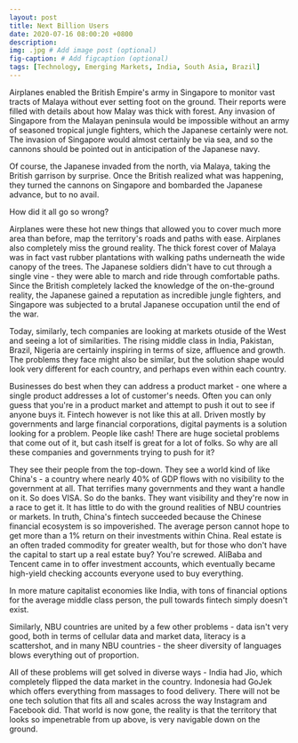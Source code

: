 ```yaml
---
layout: post
title: Next Billion Users
date: 2020-07-16 08:00:20 +0800
description: 
img: .jpg # Add image post (optional)
fig-caption: # Add figcaption (optional)
tags: [Technology, Emerging Markets, India, South Asia, Brazil]
---
```


Airplanes enabled the British Empire's army in Singapore to monitor vast tracts of Malaya without ever setting foot on the ground. Their reports were filled with details about how Malay was thick with forest. Any invasion of Singapore from the Malayan peninsula would be impossible without an army of seasoned tropical jungle fighters, which the Japanese certainly were not. The invasion of Singapore would almost certainly be via sea, and so the cannons should be pointed out in anticipation of the Japanese navy.

Of course, the Japanese invaded from the north, via Malaya, taking the British garrison by surprise. Once the British realized what was happening, they turned the cannons on Singapore and bombarded the Japanese advance, but to no avail.

How did it all go so wrong?

Airplanes were these hot new things that allowed you to cover much more area than before, map the territory's roads and paths with ease. Airplanes also completely miss the ground reality. The thick forest cover of Malaya was in fact vast rubber plantations with walking paths underneath the wide canopy of the trees. The Japanese soldiers didn't have to cut through a single vine - they were able to march and ride through comfortable paths. Since the British completely lacked the knowledge of the on-the-ground reality, the Japanese gained a reputation as incredible jungle fighters, and Singapore was subjected to a brutal Japanese occupation until the end of the war.

Today, similarly, tech companies are looking at markets otuside of the West and seeing a lot of similarities. The rising middle class in India, Pakistan, Brazil, Nigeria are certainly inspiring in terms of size, affluence and growth. The problems they face might also be similar, but the solution shape would look very different for each country, and perhaps even within each country.

Businesses do best when they can address a product market - one where a single product addresses a lot of customer's needs. Often you can only guess that you're in a product market and attempt to push it out to see if anyone buys it. Fintech however is not like this at all. Driven mostly by governments and large financial corporations, digital payments is a solution looking for a problem. People like cash! There are huge societal problems that come out of it, but cash itself is great for a lot of folks. So why are all these companies and governments trying to push for it?

They see their people from the top-down. They see a world kind of like China's - a country where nearly 40% of GDP flows with no visibility to the government at all. That terrifies many governments and they want a handle on it. So does VISA. So do the banks. They want visibility and they're now in a race to get it. It has little to do with the ground realities of NBU countries or markets. In truth, China's fintech succeeded because the Chinese financial ecosystem is so impoverished. The average person cannot hope to get more than a 1% return on their investments within China. Real estate is an often traded commodity for greater wealth, but for those who don't have the capital to start up a real estate buy? You're screwed. AliBaba and Tencent came in to offer investment accounts, which eventually became high-yield checking accounts everyone used to buy everything.

In more mature capitalist economies like India, with tons of financial options for the average middle class person, the pull towards fintech simply doesn't exist.

Similarly, NBU countries are united by a few other problems - data isn't very good, both in terms of cellular data and market data, literacy is a scattershot, and in many NBU countries - the sheer diversity of languages blows everything out of proportion.

All of these problems will get solved in diverse ways - India had Jio, which completely flipped the data market in the country. Indonesia had GoJek which offers everything from massages to food delivery. There will not be one tech solution that fits all and scales across the way Instagram and Facebook did. That world is now gone, the reality is that the territory that looks so impenetrable from up above, is very navigable down on the ground.

